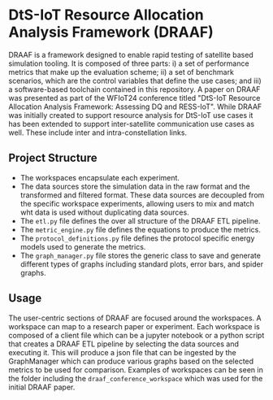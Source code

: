 # DtS-IoT Resource Allocation Analysis Framework (DRAAF)

DRAAF is a framework designed to enable rapid testing of satellite based simulation tooling. It is composed of three parts: i) a set of performance metrics that make up the evaluation scheme; ii) a set of benchmark scenarios, which are the control variables that define the use cases; and iii) a software-based toolchain contained in this repository. A paper on DRAAF was presented as part of the WFIoT24 conference titled "DtS-IoT Resource Allocation Analysis Framework: Assessing DQ and RESS-IoT". While DRAAF was initially created to support resource analysis for DtS-IoT use cases it has been extended to support inter-satellite communication use cases as well. These include inter and intra-constellation links.

## Project Structure

- The workspaces encapsulate each experiment.
- The data sources store the simulation data in the raw format and the transformed and filtered format. These data sources are decoupled from the specific workspace experiments, allowing users to mix and match wht data is used without duplicating data sources.
- The `etl.py` file defines the over all structure of the DRAAF ETL pipeline.
- The `metric_engine.py` file defines the equations to produce the metrics.
- The `protocol_definitions.py` file defines the protocol specific energy models used to generate the metrics.
- The `graph_manager.py` file stores the generic class to save and generate different types of graphs including standard plots, error bars, and spider graphs.

## Usage

The user-centric sections of DRAAF are focused around the workspaces. A workspace can map to a research paper or experiment. Each workspace is composed of a client file which can be a jupyter notebook or a python script that creates a DRAAF ETL pipeline by selecting the data sources and executing it. This will produce a json file that can be ingested by the GraphManager which can produce various graphs based on the selected metrics to be used for comparison. Examples of workspaces can be seen in the folder including the `draaf_conference_workspace` which was used for the initial DRAAF paper.